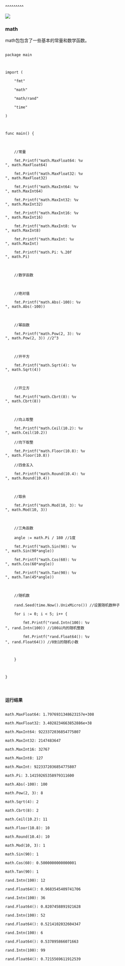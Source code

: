 
<BlogInfo title="golang学习笔记系列之标准库math的学习" author="白日梦想猿" pv=0 read_times=0 pre_cost_time=103 category="golang" tag_list="[]" create_time="2022.12.25 17:59:52.866779" update_time="2022.12.25 17:59:52" />

^^^^^^^^^
<p><img src="https://gimg2.baidu.com/image_search/src=http%3A%2F%2Fp8.itc.cn%2Fq_70%2Fimages03%2F20210221%2Fd778753d6a0d4ab9b685aaf362810c0d.gif&amp;refer=http%3A%2F%2Fp8.itc.cn&amp;app=2002&amp;size=f9999,10000&amp;q=a80&amp;n=0&amp;g=0n&amp;fmt=auto?sec=1665661975&amp;t=37860c72d333426b69c936abcb7d5473" /></p>

<h3>math</h3>

<p>math包包含了一些基本的常量和数学函数。</p>

<pre>
<code>package main

import (
	&quot;fmt&quot;
	&quot;math&quot;
	&quot;math/rand&quot;
	&quot;time&quot;
)

func main() {

	//常量
	fmt.Printf(&quot;math.MaxFloat64: %v
&quot;, math.MaxFloat64)
	fmt.Printf(&quot;math.MaxFloat32: %v
&quot;, math.MaxFloat32)
	fmt.Printf(&quot;math.MaxInt64: %v
&quot;, math.MaxInt64)
	fmt.Printf(&quot;math.MaxInt32: %v
&quot;, math.MaxInt32)
	fmt.Printf(&quot;math.MaxInt16: %v
&quot;, math.MaxInt16)
	fmt.Printf(&quot;math.MaxInt8: %v
&quot;, math.MaxInt8)
	fmt.Printf(&quot;math.MaxInt: %v
&quot;, math.MaxInt)
	fmt.Printf(&quot;math.Pi: %.20f
&quot;, math.Pi)

	//数学函数

	//绝对值
	fmt.Printf(&quot;math.Abs(-100): %v
&quot;, math.Abs(-100))

	//幂函数
	fmt.Printf(&quot;math.Pow(2, 3): %v
&quot;, math.Pow(2, 3)) //2^3

	//开平方
	fmt.Printf(&quot;math.Sqrt(4): %v
&quot;, math.Sqrt(4))

	//开立方
	fmt.Printf(&quot;math.Cbrt(8): %v
&quot;, math.Cbrt(8))

	//向上取整
	fmt.Printf(&quot;math.Ceil(10.2): %v
&quot;, math.Ceil(10.2))
	//向下取整
	fmt.Printf(&quot;math.Floor(10.8): %v
&quot;, math.Floor(10.8))
	//四舍五入
	fmt.Printf(&quot;math.Round(10.4): %v
&quot;, math.Round(10.4))

	//取余
	fmt.Printf(&quot;math.Mod(10, 3): %v
&quot;, math.Mod(10, 3))

	//三角函数
	angle := math.Pi / 180 //1度
	fmt.Printf(&quot;math.Sin(90): %v
&quot;, math.Sin(90*angle))
	fmt.Printf(&quot;math.Cos(60): %v
&quot;, math.Cos(60*angle))
	fmt.Printf(&quot;math.Tan(90): %v
&quot;, math.Tan(45*angle))

	//随机数
	rand.Seed(time.Now().UnixMicro()) //设置随机数种子
	for i := 0; i &lt; 5; i++ {
		fmt.Printf(&quot;rand.Intn(100): %v
&quot;, rand.Intn(100)) //100以内的随机整数
		fmt.Printf(&quot;rand.Float64(): %v
&quot;, rand.Float64()) //0到1的随机小数

	}

}

</code></pre>

<p><strong>运行结果</strong></p>

<pre>
<code>math.MaxFloat64: 1.7976931348623157e+308
math.MaxFloat32: 3.4028234663852886e+38
math.MaxInt64: 9223372036854775807
math.MaxInt32: 2147483647
math.MaxInt16: 32767
math.MaxInt8: 127
math.MaxInt: 9223372036854775807
math.Pi: 3.14159265358979311600
math.Abs(-100): 100
math.Pow(2, 3): 8
math.Sqrt(4): 2
math.Cbrt(8): 2
math.Ceil(10.2): 11
math.Floor(10.8): 10
math.Round(10.4): 10
math.Mod(10, 3): 1
math.Sin(90): 1
math.Cos(60): 0.5000000000000001
math.Tan(90): 1
rand.Intn(100): 12
rand.Float64(): 0.9683545409741706
rand.Intn(100): 36
rand.Float64(): 0.8207458891921628
rand.Intn(100): 52
rand.Float64(): 0.5214102032604347
rand.Intn(100): 6
rand.Float64(): 0.537895866071663
rand.Intn(100): 99
rand.Float64(): 0.7215569611912539</code></pre>

